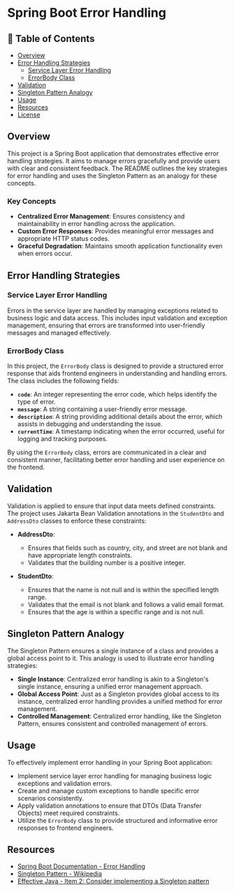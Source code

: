 # Spring Boot Error Handling

## 📝 Table of Contents

- [Overview](#overview)
- [Error Handling Strategies](#error-handling-strategies)
  - [Service Layer Error Handling](#service-layer-error-handling)
  - [ErrorBody Class](#errorbody-class)
- [Validation](#validation)
- [Singleton Pattern Analogy](#singleton-pattern-analogy)
- [Usage](#usage)
- [Resources](#resources)
- [License](#license)

## Overview

This project is a Spring Boot application that demonstrates effective error handling strategies. It aims to manage errors gracefully and provide users with clear and consistent feedback. The README outlines the key strategies for error handling and uses the Singleton Pattern as an analogy for these concepts.

### Key Concepts

- **Centralized Error Management**: Ensures consistency and maintainability in error handling across the application.
- **Custom Error Responses**: Provides meaningful error messages and appropriate HTTP status codes.
- **Graceful Degradation**: Maintains smooth application functionality even when errors occur.

## Error Handling Strategies

### Service Layer Error Handling

Errors in the service layer are handled by managing exceptions related to business logic and data access. This includes input validation and exception management, ensuring that errors are transformed into user-friendly messages and managed effectively.

### ErrorBody Class

In this project, the `ErrorBody` class is designed to provide a structured error response that aids frontend engineers in understanding and handling errors. The class includes the following fields:

- **`code`**: An integer representing the error code, which helps identify the type of error.
- **`message`**: A string containing a user-friendly error message.
- **`description`**: A string providing additional details about the error, which assists in debugging and understanding the issue.
- **`currentTime`**: A timestamp indicating when the error occurred, useful for logging and tracking purposes.

By using the `ErrorBody` class, errors are communicated in a clear and consistent manner, facilitating better error handling and user experience on the frontend.

## Validation

Validation is applied to ensure that input data meets defined constraints. The project uses Jakarta Bean Validation annotations in the `StudentDto` and `AddressDto` classes to enforce these constraints:

- **AddressDto**:
  - Ensures that fields such as country, city, and street are not blank and have appropriate length constraints.
  - Validates that the building number is a positive integer.

- **StudentDto**:
  - Ensures that the name is not null and is within the specified length range.
  - Validates that the email is not blank and follows a valid email format.
  - Ensures that the age is within a specific range and is not null.

## Singleton Pattern Analogy

The Singleton Pattern ensures a single instance of a class and provides a global access point to it. This analogy is used to illustrate error handling strategies:

- **Single Instance**: Centralized error handling is akin to a Singleton's single instance, ensuring a unified error management approach.
- **Global Access Point**: Just as a Singleton provides global access to its instance, centralized error handling provides a unified method for error management.
- **Controlled Management**: Centralized error handling, like the Singleton Pattern, ensures consistent and controlled management of errors.

## Usage

To effectively implement error handling in your Spring Boot application:

- Implement service layer error handling for managing business logic exceptions and validation errors.
- Create and manage custom exceptions to handle specific error scenarios consistently.
- Apply validation annotations to ensure that DTOs (Data Transfer Objects) meet required constraints.
- Utilize the `ErrorBody` class to provide structured and informative error responses to frontend engineers.

## Resources

- [Spring Boot Documentation - Error Handling](https://docs.spring.io/spring-boot/docs/current/reference/htmlsingle/#howto-error-handling)
- [Singleton Pattern - Wikipedia](https://en.wikipedia.org/wiki/Singleton_pattern)
- [Effective Java - Item 2: Consider implementing a Singleton pattern](https://www.amazon.com/Effective-Java-Joshua-Bloch/dp/0134685997)

